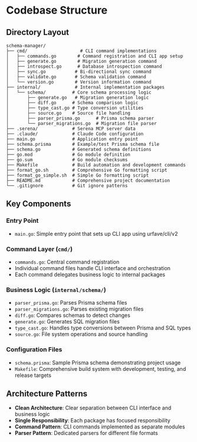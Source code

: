 # Codebase Structure

## Directory Layout
```
schema-manager/
├── cmd/                    # CLI command implementations
│   ├── commands.go        # Command registration and CLI app setup
│   ├── generate.go        # Migration generation command
│   ├── introspect.go      # Database introspection command  
│   ├── sync.go           # Bi-directional sync command
│   ├── validate.go       # Schema validation command
│   └── version.go        # Version information command
├── internal/             # Internal implementation packages
│   └── schema/          # Core schema processing logic
│       ├── generate.go   # Migration generation logic
│       ├── diff.go      # Schema comparison logic
│       ├── type_cast.go # Type conversion utilities
│       ├── source.go    # Source file handling
│       ├── parser_prisma.go      # Prisma schema parser
│       └── parser_migrations.go  # Migration file parser
├── .serena/             # Serena MCP server data
├── .claude/             # Claude Code configuration
├── main.go              # Application entry point
├── schema.prisma        # Example/test Prisma schema file
├── schema.go            # Generated schema definitions
├── go.mod               # Go module definition
├── go.sum               # Go module checksums
├── Makefile             # Build automation and development commands
├── format_go.sh         # Comprehensive Go formatting script
├── format_go_simple.sh  # Simple Go formatting script
├── README.md            # Comprehensive project documentation
└── .gitignore           # Git ignore patterns
```

## Key Components

### Entry Point
- `main.go`: Simple entry point that sets up CLI app using urfave/cli/v2

### Command Layer (`cmd/`)
- `commands.go`: Central command registration
- Individual command files handle CLI interface and orchestration
- Each command delegates business logic to internal packages

### Business Logic (`internal/schema/`)
- `parser_prisma.go`: Parses Prisma schema files
- `parser_migrations.go`: Parses existing migration files
- `diff.go`: Compares schemas to detect changes
- `generate.go`: Generates SQL migration files
- `type_cast.go`: Handles type conversions between Prisma and SQL types
- `source.go`: File system operations and source handling

### Configuration Files
- `schema.prisma`: Sample Prisma schema demonstrating project usage
- `Makefile`: Comprehensive build system with development, testing, and release targets

## Architecture Patterns
- **Clean Architecture**: Clear separation between CLI interface and business logic
- **Single Responsibility**: Each package has focused responsibility  
- **Command Pattern**: CLI commands implemented as separate modules
- **Parser Pattern**: Dedicated parsers for different file formats